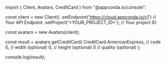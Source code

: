 import { Client, Avatars, CreditCard } from "@appconda.io/console";

const client = new Client()
    .setEndpoint('https://cloud.appconda.io/v1') // Your API Endpoint
    .setProject('<YOUR_PROJECT_ID>'); // Your project ID

const avatars = new Avatars(client);

const result = avatars.getCreditCard(
    CreditCard.AmericanExpress, // code
    0, // width (optional)
    0, // height (optional)
    0 // quality (optional)
);

console.log(result);
